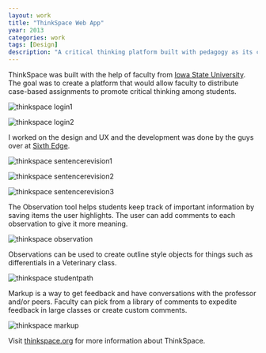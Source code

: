```yaml
---
layout: work
title: "ThinkSpace Web App"
year: 2013
categories: work
tags: [Design]
description: "A critical thinking platform built with pedagogy as its core"
---
```


ThinkSpace was built with the help of faculty from [Iowa State University](http://www.iastate.edu/). The goal was to create a platform that would allow faculty to distribute case-based assignments to promote critical thinking among students. 

![thinkspace login1]({{site.site_url}}/img/projects/thinkspace/login-1.png "thinkspace login1")

![thinkspace login2]({{site.site_url}}/img/projects/thinkspace/login-2.png "thinkspace login2")

I worked on the design and UX and the development was done by the guys over at [Sixth Edge](http://www.sixthedge.com/). 

![thinkspace sentencerevision1]({{site.site_url}}/img/projects/thinkspace/sentence-revision-1.png "thinkspace sentencerevision1")

![thinkspace sentencerevision2]({{site.site_url}}/img/projects/thinkspace/sentence-revision-2.png "thinkspace sentencerevision2")

![thinkspace sentencerevision3]({{site.site_url}}/img/projects/thinkspace/sentence-revision-3.png "thinkspace sentencerevision3")


The Observation tool helps students keep track of important information by saving items the user highlights. The user can add comments to each observation to give it more meaning. 

![thinkspace observation]({{site.site_url}}/img/projects/thinkspace/observation.png "thinkspace observation")

Observations can be used to create outline style objects for things such as differentials in a Veterinary class. 

![thinkspace studentpath]({{site.site_url}}/img/projects/thinkspace/student-path.png "thinkspace studentpath")

Markup is a way to get feedback and have conversations with the professor and/or peers. Faculty can pick from a library of comments to expedite feedback in large classes or create custom comments. 

![thinkspace markup]({{site.site_url}}/img/projects/thinkspace/markup.png "thinkspace markup")

Visit [thinkspace.org](http://www.thinkspace.org/) for more information about ThinkSpace.
